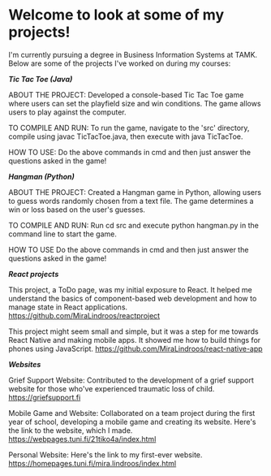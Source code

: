 # Welcome to look at some of my projects!

I'm currently pursuing a degree in Business Information Systems at TAMK. Below are some of the projects I've worked on during my courses:

_**Tic Tac Toe (Java)**_

ABOUT THE PROJECT: Developed a console-based Tic Tac Toe game where users can set the playfield size and win conditions. The game allows users to play against the computer.

TO COMPILE AND RUN: To run the game, navigate to the 'src' directory, compile using javac TicTacToe.java, then execute with java TicTacToe.

HOW TO USE: Do the above commands in cmd and then just answer the questions asked in the game!

_**Hangman (Python)**_

ABOUT THE PROJECT: Created a Hangman game in Python, allowing users to guess words randomly chosen from a text file. The game determines a win or loss based on the user's guesses.

TO COMPILE AND RUN: Run cd src and execute python hangman.py in the command line to start the game.

HOW TO USE Do the above commands in cmd and then just answer the questions asked in the game!

_**React projects**_

This project, a ToDo page, was my initial exposure to React. It helped me understand the basics of component-based web development and how to manage state in React applications. https://github.com/MiraLindroos/reactproject

This project might seem small and simple, but it was a step for me towards React Native and making mobile apps. It showed me how to build things for phones using JavaScript. https://github.com/MiraLindroos/react-native-app


_**Websites**_

Grief Support Website: Contributed to the development of a grief support website for those who've experienced traumatic loss of child. https://griefsupport.fi

Mobile Game and Website: Collaborated on a team project during the first year of school, developing a mobile game and creating its website. Here's the link to the website, which I made. https://webpages.tuni.fi/21tiko4a/index.html

Personal Website: Here's the link to my first-ever website. https://homepages.tuni.fi/mira.lindroos/index.html

